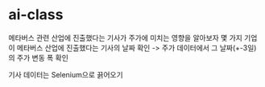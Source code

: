 # ai-class
메타버스 관련 산업에 진출했다는 기사가 주가에 미치는 영향을 알아보자
몇 가지 기업이 메타버스 산업에 진출했다는 기사의 날짜 확인 -> 주가 데이터에서 그 날짜(+-3일)의 주가 변동 폭 확인

기사 데이터는 Selenium으로 끍어오기
